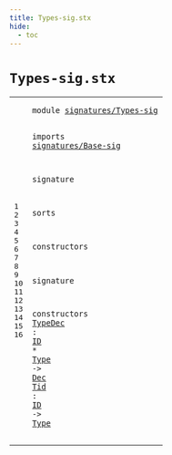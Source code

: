 ```yaml
---
title: Types-sig.stx
hide:
  - toc
---
```


# `Types-sig.stx`



[pdmosses/metaborg-tiger/org.metaborg.lang.tiger.statix/src-gen/statix/signatures/Types-sig.stx]: https://github.com/pdmosses/metaborg-tiger/blob/master/org.metaborg.lang.tiger.statix/src-gen/statix/signatures/Types-sig.stx "The source file on GitHub"

<div class="stx"><table class="highlighttable"><tbody><tr><td class="linenos"><div class="linenodiv"><pre><span></span>1
2
3
4
5
6
7
8
9
10
11
12
13
14
15
16
</pre></div></td>
<td class="code"><pre><code><span class="keyword">module</span> <a href="../Tiger-sig.stx#signatures/Types-sig_89_109" id="signatures/Types-sig_7_27" title="Referenced at ../Tiger-sig.stx line 6">signatures/Types-sig</a>

<span class="keyword">imports</span>
  <a href="../Base-sig.stx#signatures/Base-sig_7_26" id="signatures/Base-sig_39_58" title="Defined at ../Base-sig.stx line 1">signatures/Base-sig</a>

<span class="keyword">signature</span>

  <span class="keyword">sorts</span>

  <span class="keyword">constructors</span>

<span class="keyword">signature</span>

  <span class="keyword">constructors</span>
    <a href="../../../../trans/static-semantics.stx#TypeDec_4614_4621" id="TypeDec_126_133" title="Referenced at ../../../../trans/static-semantics.stx line 214">TypeDec</a> : <a href="../Base-sig.stx#ID_104_106" id="ID_136_138" title="Defined at ../Base-sig.stx line 13">ID</a> * <a href="../Base-sig.stx#Type_87_91" id="Type_141_145" title="Defined at ../Base-sig.stx line 11">Type</a> -&gt; <a href="../Base-sig.stx#Dec_60_63" id="Dec_149_152" title="Defined at ../Base-sig.stx line 8">Dec</a>
    <a href="../../../../trans/static-semantics.stx#Tid_4833_4836" id="Tid_157_160" title="Referenced at ../../../../trans/static-semantics.stx line 224, 288, 293, 437, 447">Tid</a> : <a href="../Base-sig.stx#ID_104_106" id="ID_163_165" title="Defined at ../Base-sig.stx line 13">ID</a> -&gt; <a href="../Base-sig.stx#Type_87_91" id="Type_169_173" title="Defined at ../Base-sig.stx line 11">Type</a>
</code></pre></td></tr></tbody></table></div>